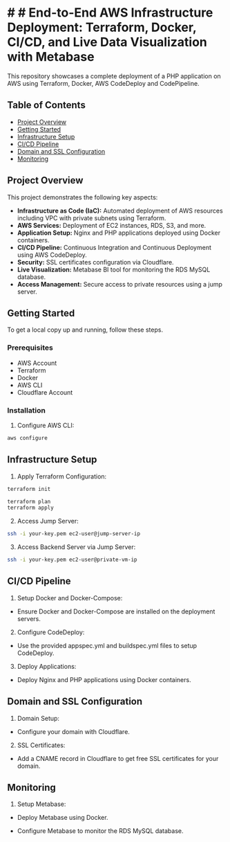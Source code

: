 # # # End-to-End AWS Infrastructure Deployment: Terraform, Docker, CI/CD, and Live Data Visualization with Metabase

This repository showcases a complete deployment of a PHP application on AWS using Terraform, Docker, AWS CodeDeploy and CodePipeline.

## Table of Contents

- [Project Overview](#project-overview)
- [Getting Started](#getting-started)
- [Infrastructure Setup](#infrastructure-setup)
- [CI/CD Pipeline](#ci-cd-pipeline)
- [Domain and SSL Configuration](#domain-and-ssl-configuration)
- [Monitoring](#monitoring)

## Project Overview

This project demonstrates the following key aspects:
- **Infrastructure as Code (IaC):** Automated deployment of AWS resources including VPC with private subnets using Terraform.
- **AWS Services:** Deployment of EC2 instances, RDS, S3, and more.
- **Application Setup:** Nginx and PHP applications deployed using Docker containers.
- **CI/CD Pipeline:** Continuous Integration and Continuous Deployment using AWS CodeDeploy.
- **Security:** SSL certificates configuration via Cloudflare.
- **Live Visualization:** Metabase BI tool for monitoring the RDS MySQL database.
- **Access Management:** Secure access to private resources using a jump server.

## Getting Started

To get a local copy up and running, follow these steps.

### Prerequisites

- AWS Account
- Terraform
- Docker
- AWS CLI
- Cloudflare Account

### Installation

1) Configure AWS CLI:

```bash
aws configure
```

## Infrastructure Setup

1) Apply Terraform Configuration:
   
```bash
terraform init
```

```bash
terraform plan
terraform apply
```

2) Access Jump Server:

```bash
ssh -i your-key.pem ec2-user@jump-server-ip
```

3) Access Backend Server via Jump Server:

```bash
ssh -i your-key.pem ec2-user@private-vm-ip
```

## CI/CD Pipeline

1) Setup Docker and Docker-Compose:

* Ensure Docker and Docker-Compose are installed on the deployment servers.

2) Configure CodeDeploy:

* Use the provided appspec.yml and buildspec.yml files to setup CodeDeploy.

3) Deploy Applications:

* Deploy Nginx and PHP applications using Docker containers.

## Domain and SSL Configuration

1) Domain Setup:

* Configure your domain with Cloudflare.

2) SSL Certificates:

* Add a CNAME record in Cloudflare to get free SSL certificates for your domain.

## Monitoring

1) Setup Metabase:
   
* Deploy Metabase using Docker.

* Configure Metabase to monitor the RDS MySQL database.
